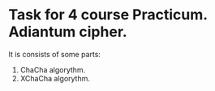Task for 4 course Practicum.
Adiantum cipher.
===================================

It is consists of some parts:
1. ChaCha algorythm.
2. XChaCha algorythm.
